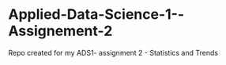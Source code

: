 # Applied-Data-Science-1--Assignement-2
Repo created for my ADS1- assignment 2 - Statistics and Trends
